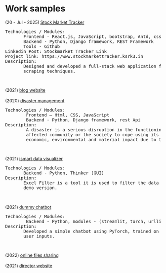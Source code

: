 # Work samples
(20 - Jul - 2025)  [Stock Market Tracker](https://github.com/kvvsatyaravi/stockmarketTracker) <br> 
<pre>
Technologies / Modules:
       Frontend - React.js, JavaScript, bootstrap, Antd, css,html
       Backend - Python, Django framework, REST Framework
       Tools - Github
Linkedin Post: Stockmarket Tracker Link
Project link: https://www.stockmarkettracker.ksrk3.in
Description:
       Designed and developed a full-stack web application focused on financial data aggregation using web
       scraping techniques.
</pre>
 <br>
 
(2021) [blog website](fri3ndzz.md)<br><br> 
(2020) [disaster management](disastermanagement.md)<br>
<pre>
Technologies / Modules:
        Frontend – Html, CSS, JavaScript
        Backend - Python, Django framework, rest Api
Description:
        A disaster is a serious disruption in the functioning of a community or a society, which exceed the ability of the
        affected community or the society to cope using its own resources; for instance, there is a widespread human,
        economic, environmental and material impact due to turbulent cyclones.
</pre>
<br>  

(2021) [ismart data visualizer](ismartdatavisualizer.md)<Br>
<pre>
Technologies / Modules:
       Backend - Python, Thinker (GUI)
Description:
       Excel Filter is a tool it is used to filter the data of excel, csv files.it supports only integer values to filter now it is
       demo version.
<br> 
</pre>
(2021) [dummy chatbot](dummychatbot.md)<br>
<pre>
Technologies / Modules:
        Backend - Python, modules - (streamlit, torch, urllib)
Description:
       Developed a simple chatbot using PyTorch, trained on an intents file to generate context-based responses to
       user inputs.
</pre>
<br> 

(2022) [online files sharing](filesshare.md)<br> <br> 
(2021) [director website](director.md) 
